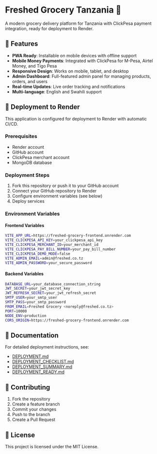 # Freshed Grocery Tanzania 🥦

A modern grocery delivery platform for Tanzania with ClickPesa payment integration, ready for deployment to Render.

## 🌟 Features

- **PWA Ready**: Installable on mobile devices with offline support
- **Mobile Money Payments**: Integrated with ClickPesa for M-Pesa, Airtel Money, and Tigo Pesa
- **Responsive Design**: Works on mobile, tablet, and desktop
- **Admin Dashboard**: Full-featured admin panel for managing products, orders, and users
- **Real-time Updates**: Live order tracking and notifications
- **Multi-language**: English and Swahili support

## 🚀 Deployment to Render

This application is configured for deployment to Render with automatic CI/CD.

### Prerequisites
- Render account
- GitHub account
- ClickPesa merchant account
- MongoDB database

### Deployment Steps
1. Fork this repository or push it to your GitHub account
2. Connect your GitHub repository to Render
3. Configure environment variables (see below)
4. Deploy services

### Environment Variables

#### Frontend Variables
```bash
VITE_APP_URL=https://freshed-grocery-frontend.onrender.com
VITE_CLICKPESA_API_KEY=your_clickpesa_api_key
VITE_CLICKPESA_MERCHANT_ID=your_merchant_id
VITE_CLICKPESA_PAY_BILL_NUMBER=your_pay_bill_number
VITE_CLICKPESA_DEMO_MODE=false
VITE_ADMIN_EMAIL=admin@freshed.co.tz
VITE_ADMIN_PASSWORD=your_secure_password
```

#### Backend Variables
```bash
DATABASE_URL=your_database_connection_string
JWT_SECRET=your_jwt_secret_key
JWT_REFRESH_SECRET=your_jwt_refresh_secret
SMTP_USER=your_smtp_user
SMTP_PASS=your_smtp_password
FROM_EMAIL=Freshed Grocery <noreply@freshed.co.tz>
PORT=10000
NODE_ENV=production
CORS_ORIGIN=https://freshed-grocery-frontend.onrender.com
```

## 📖 Documentation

For detailed deployment instructions, see:
- [DEPLOYMENT.md](DEPLOYMENT.md)
- [DEPLOYMENT_CHECKLIST.md](DEPLOYMENT_CHECKLIST.md)
- [DEPLOYMENT_SUMMARY.md](DEPLOYMENT_SUMMARY.md)
- [DEPLOYMENT_READY.md](DEPLOYMENT_READY.md)

## 🤝 Contributing

1. Fork the repository
2. Create a feature branch
3. Commit your changes
4. Push to the branch
5. Create a Pull Request

## 📄 License

This project is licensed under the MIT License.